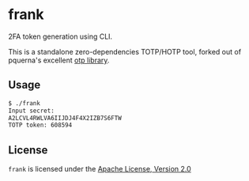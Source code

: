# frank

2FA token generation using CLI.

This is a standalone zero-dependencies TOTP/HOTP tool, forked out of pquerna's excellent [otp library](https://github.com/pquerna/otp).

## Usage

```sh
$ ./frank
Input secret:
A2LCVL4RWLVA6IIJDJ4F4X2IZB7S6FTW
TOTP token: 608594
```

## License

`frank` is licensed under the [Apache License, Version 2.0](./LICENSE)
